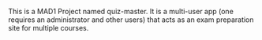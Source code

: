 This is a MAD1 Project named quiz-master. It is a multi-user app (one requires an administrator and other users) that acts as an exam preparation site for multiple courses.